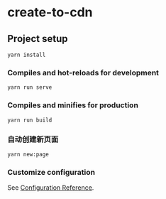 # create-to-cdn

## Project setup
```
yarn install
```

### Compiles and hot-reloads for development
```
yarn run serve
```

### Compiles and minifies for production
```
yarn run build
```

### 自动创建新页面
```
yarn new:page
```


### Customize configuration
See [Configuration Reference](https://cli.vuejs.org/config/).
